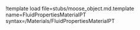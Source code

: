 !template load file=stubs/moose_object.md.template name=FluidPropertiesMaterialPT syntax=/Materials/FluidPropertiesMaterialPT